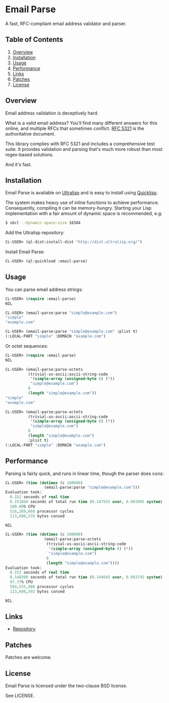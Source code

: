 # Email Parse

A fast, RFC-compliant email address validator and parser.

## Table of Contents

1. [Overview](#overview)
2. [Installation](#installation)
3. [Usage](#usage)
4. [Performance](#performance)
5. [Links](#links)
6. [Patches](#patches)
7. [License](#license)

## Overview

Email address validation is deceptively hard.

What is a valid email address? You'll find many different answers for this
online, and multiple RFCs that sometimes conflict. [RFC 5321](https://datatracker.ietf.org/doc/html/rfc5321)
is the authoritative document.

This library complies with RFC 5321 and includes a comprehensive test suite. It
provides validation and parsing that's much more robust than most regex-based
solutions.

And it's fast.

## Installation

Email Parse is available on [Ultralisp](https://ultralisp.org/) and is easy to
install using [Quicklisp](https://www.quicklisp.org/beta/).

The system makes heavy use of inline functions to achieve performance.
Consequently, compiling it can be memory-hungry. Starting your Lisp
implementation with a fair amount of dynamic space is recommended, e.g:

```bash
$ sbcl --dynamic-space-size 16384
```

Add the Ultralisp repository:

```lisp
CL-USER> (ql-dist:install-dist "http://dist.ultralisp.org/")
```

Install Email Parse:

```lisp
CL-USER> (ql:quickload :email-parse)
```

## Usage

You can parse email address strings:

```lisp
CL-USER> (require :email-parse)
NIL

CL-USER> (email-parse:parse "simple@example.com")
"simple"
"example.com"

CL-USER> (email-parse:parse "simple@example.com" :plist t)
(:LOCAL-PART "simple" :DOMAIN "example.com")
```

Or octet sequences:

```lisp
CL-USER> (require :email-parse)
NIL

CL-USER> (email-parse:parse-octets
          (trivial-us-ascii:ascii-string-code
           '(simple-array (unsigned-byte 8) (*))
           "simple@example.com")
          0
          (length "simple@example.com"))
"simple"
"example.com"

CL-USER> (email-parse:parse-octets
          (trivial-us-ascii:ascii-string-code
           '(simple-array (unsigned-byte 8) (*))
           "simple@example.com")
          0
          (length "simple@example.com")
          :plist t)
(:LOCAL-PART "simple" :DOMAIN "example.com")
```

## Performance

Parsing is fairly quick, and runs in linear time, though the parser does cons:

```lisp
CL-USER> (time (dotimes (c 100000)
                 (email-parse:parse "simple@example.com")))
Evaluation took:
  0.152 seconds of real time
  0.151840 seconds of total run time (0.147935 user, 0.003905 system)
  100.00% CPU
  516,269,668 processor cycles
  113,608,576 bytes consed

NIL

CL-USER> (time (dotimes (c 100000)
                 (email-parse:parse-octets
                  (trivial-us-ascii:ascii-string-code
                   '(simple-array (unsigned-byte 8) (*))
                   "simple@example.com")
                  0
                  (length "simple@example.com"))))
Evaluation took:
  0.152 seconds of real time
  0.148390 seconds of total run time (0.144645 user, 0.003745 system)
  97.37% CPU
  504,555,988 processor cycles
  113,608,592 bytes consed

NIL
```

## Links

* [Repository](https://sr.ht/~pyramidion/email-parse/)

## Patches

Patches are welcome.

## License

Email Parse is licensed under the two-clause BSD license.

See LICENSE.
